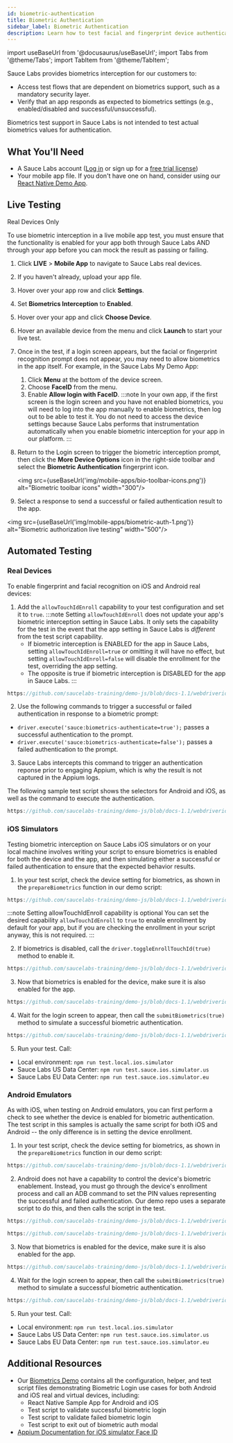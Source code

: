 ```yaml
---
id: biometric-authentication
title: Biometric Authentication
sidebar_label: Biometric Authentication
description: Learn how to test facial and fingerprint device authentication.
---
```


import useBaseUrl from '@docusaurus/useBaseUrl';
import Tabs from '@theme/Tabs';
import TabItem from '@theme/TabItem';

Sauce Labs provides biometrics interception for our customers to:

* Access test flows that are dependent on biometrics support, such as a mandatory security layer.
* Verify that an app responds as expected to biometrics settings (e.g., enabled/disabled and successful/unsuccessful).

Biometrics test support in Sauce Labs is not intended to test actual biometrics values for authentication.


## What You'll Need
* A Sauce Labs account ([Log in](https://accounts.saucelabs.com/am/XUI/#login/) or sign up for a [free trial license](https://saucelabs.com/sign-up))
* Your mobile app file. If you don't have one on hand, consider using our [React Native Demo App](https://github.com/saucelabs/my-demo-app-rn/releases).


## Live Testing

<p><span className="sauceDBlue">Real Devices Only</span></p>

To use biometric interception in a live mobile app test, you must ensure that the functionality is enabled for your app both through Sauce Labs AND through your app before you can mock the result as passing or failing.

1. Click **LIVE** > **Mobile App** to navigate to Sauce Labs real devices.
1. If you haven't already, upload your app file.
1. Hover over your app row and click **Settings**.
1. Set **Biometrics Interception** to **Enabled**.
1. Hover over your app and click **Choose Device**.
1. Hover an available device from the menu and click **Launch** to start your live test.
1. Once in the test, if a login screen appears, but the facial or fingerprint recognition prompt does not appear, you may need to allow biometrics in the app itself. For example, in the Sauce Labs My Demo App:
    1. Click **Menu** at the bottom of the device screen.
    1. Choose **FaceID** from the menu.
    1. Enable **Allow login with FaceID**.
    :::note
    In your own app, if the first screen is the login screen and you have not enabled biometrics, you will need to log into the app manually to enable biometrics, then log out to be able to test it. You do not need to access the device settings because Sauce Labs performs that instrumentation automatically when you enable biometric interception for your app in our platform.
    :::
1. Return to the Login screen to trigger the biometric interception prompt, then click the **More Device Options** icon in the right-side toolbar and select the **Biometric Authentication** fingerprint icon.

    <img src={useBaseUrl('img/mobile-apps/bio-toolbar-icons.png')} alt="Biometric toolbar icons" width="300"/>

1. Select a response to send a successful or failed authentication result to the app.  

<img src={useBaseUrl('img/mobile-apps/biometric-auth-1.png')} alt="Biometric authorization live testing" width="500"/>



## Automated Testing

### Real Devices

To enable fingerprint and facial recognition on iOS and Android real devices:

1. Add the `allowTouchIdEnroll` capability to your test configuration and set it to `true`.
  :::note
  Setting `allowTouchIdEnroll` does not update your app's biometric interception setting in Sauce Labs. It only sets the capability for the test in the event that the app setting in Sauce Labs is _different_ from the test script capability.
    * If biometric interception is ENABLED for the app in Sauce Labs, setting `allowTouchIdEnroll=true` or omitting it will have no effect, but setting `allowTouchIdEnroll=false` will disable the enrollment for the test, overriding the app setting.
    * The opposite is true if biometric interception is DISABLED for the app in Sauce Labs.
  :::

  ```js reference title="JavaScript iOS Capabilities Example"
  https://github.com/saucelabs-training/demo-js/blob/docs-1.1/webdriverio/appium-app/examples/biometric-login/test/configs/wdio.ios.sauce.rdc.conf.ts#L33
  ```

2. Use the following commands to trigger a successful or failed authentication in response to a biometric prompt:
  * `driver.execute('sauce:biometrics-authenticate=true');` passes a successful authentication to the prompt.
  * `driver.execute('sauce:biometrics-authenticate=false');` passes a failed authentication to the prompt.
3. Sauce Labs intercepts this command to trigger an authentication reponse prior to engaging Appium, which is why the result is not captured in the Appium logs.

The following sample test script shows the selectors for Android and iOS, as well as the command to execute the authentication.

```js reference title="JS-Demo Biometrics Test Sample"
https://github.com/saucelabs-training/demo-js/blob/docs-1.1/webdriverio/appium-app/examples/biometric-login/test/specs/biometrics.rdc.spec.ts#L25-L41
```


### iOS Simulators

Testing biometric interception on Sauce Labs iOS simulators or on your local machine involves writing your script to ensure biometrics is enabled for both the device and the app, and then simulating either a successful or failed authentication to ensure that the expected behavior results.

1. In your test script, check the device setting for biometrics, as shown in the `prepareBiometrics` function in our demo script:

  ```js reference title="WebdriverIO Biometrics Check Sample"
  https://github.com/saucelabs-training/demo-js/blob/docs-1.1/webdriverio/appium-app/examples/biometric-login/test/specs/biometrics.emusim.spec.ts#L10-L31
  ```

  :::note Setting allowTouchIdEnroll capability is optional
  You can set the desired capability `allowTouchIdEnroll` to `true` to enable enrollment by default for your app, but if you are checking the enrollment in your script anyway, this is not required.
  :::

2. If biometrics is disabled, call the `driver.toggleEnrollTouchId(true)` method to enable it.

  ```js reference title="WebdriverIO Toggle Biometrics Sample"
  https://github.com/saucelabs-training/demo-js/blob/docs-1.1/webdriverio/appium-app/examples/biometric-login/test/specs/biometrics.emusim.spec.ts#L33-L41
  ```

3. Now that biometrics is enabled for the device, make sure it is also enabled for the app.

  ```js reference title="WebdriverIO Enable Biometrics in App"
  https://github.com/saucelabs-training/demo-js/blob/docs-1.1/webdriverio/appium-app/examples/biometric-login/test/specs/biometrics.emusim.spec.ts#L48-L49
  ```

4. Wait for the login screen to appear, then call the `submitBiometrics(true)` method to simulate a successful biometric authentication.

  ```js reference title="WebdriverIO Submit Bio Auth Sample"
  https://github.com/saucelabs-training/demo-js/blob/docs-1.1/webdriverio/appium-app/examples/biometric-login/test/specs/biometrics.emusim.spec.ts#L60-L71
  ```

5. Run your test. Call:
  * Local environment: `npm run test.local.ios.simulator`
  * Sauce Labs US Data Center: `npm run test.sauce.ios.simulator.us`
  * Sauce Labs EU Data Center: `npm run test.sauce.ios.simulator.eu`



### Android Emulators

As with iOS, when testing on Android emulators, you can first perform a check to see whether the device is enabled for biometric authentication. The test script in this samples is actually the same script for both iOS and Android -- the only difference is in setting the device enrollment.

1. In your test script, check the device setting for biometrics, as shown in the `prepareBiometrics` function in our demo script:

  ```js reference title="WebdriverIO Biometrics Check Sample"
  https://github.com/saucelabs-training/demo-js/blob/docs-1.1/webdriverio/appium-app/examples/biometric-login/test/specs/biometrics.emusim.spec.ts#L10-L31
  ```
2. Android does not have a capability to control the device's biometric enablement. Instead, you must go through the device's enrollment process and call an ADB command to set the PIN values representing the successful and failed authentication. Our demo repo uses a separate script to do this, and then calls the script in the test.

  ```js reference title'"AndroidSettings Biometric Enrollment Script Sample"
  https://github.com/saucelabs-training/demo-js/blob/docs-1.1/webdriverio/appium-app/examples/biometric-login/test/screen-objects/AndroidSettings.ts#L87-L105
  ```

  ```js reference title="Enable Device Biometrics in Test Sample"
  https://github.com/saucelabs-training/demo-js/blob/docs-1.1/webdriverio/appium-app/examples/biometric-login/test/specs/biometrics.emusim.spec.ts#L42-L46
  ```

3. Now that biometrics is enabled for the device, make sure it is also enabled for the app.

  ```js reference title="WebdriverIO Enable Biometrics in App"
  https://github.com/saucelabs-training/demo-js/blob/docs-1.1/webdriverio/appium-app/examples/biometric-login/test/specs/biometrics.emusim.spec.ts#L48-L49
  ```

4. Wait for the login screen to appear, then call the `submitBiometrics(true)` method to simulate a successful biometric authentication.

  ```js reference title="WebdriverIO Submit Bio Auth Sample"
  https://github.com/saucelabs-training/demo-js/blob/docs-1.1/webdriverio/appium-app/examples/biometric-login/test/specs/biometrics.emusim.spec.ts#L60-L71
  ```

5. Run your test. Call:
  * Local environment: `npm run test.local.ios.simulator`
  * Sauce Labs US Data Center: `npm run test.sauce.ios.simulator.us`
  * Sauce Labs EU Data Center: `npm run test.sauce.ios.simulator.eu`


## Additional Resources
* Our [Biometrics Demo](https://github.com/saucelabs-training/demo-js/tree/docs-1.1/webdriverio/appium-app/examples/biometric-login) contains all the configuration, helper, and test script files demonstrating Biometric Login use cases for both Android and iOS real and virtual devices, including:
    * React Native Sample App for Android and iOS
    * Test script to validate successful biometric login
    * Test script to validate failed biometric login
    * Test script to exit out of biometric auth modal
* [Appium Documentation for iOS simulator Face ID](https://github.com/appium/appium-xcuitest-driver/blob/master/docs/touch-id.md)
